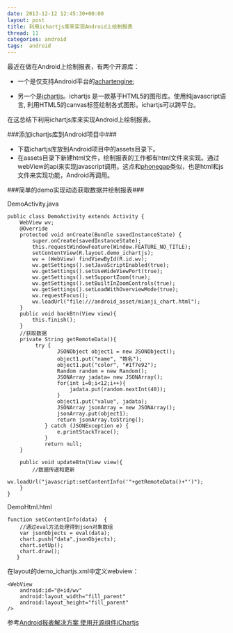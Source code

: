 ```yaml
---
date: 2013-12-12 12:45:30+00:00
layout: post
title: 利用ichartjs库来实现Android上绘制报表
thread: 11
categories: android
tags:  android
---
```


最近在做在Android上绘制报表，有两个开源库：

- 一个是仅支持Android平台的[achartengine](https://code.google.com/p/achartengine/);

- 另一个是[ichartjs](http://www.ichartjs.com/)。ichartjs 是一款基于HTML5的图形库。使用纯javascript语言, 利用HTML5的canvas标签绘制各式图形。ichartjs可以跨平台。

在这总结下利用ichartjs库来实现Android上绘制报表。

###添加ichartjs库到Android项目中###

- 下载ichartjs库放到Android项目中的assets目录下。
- 在assets目录下新建html文件，绘制报表的工作都有html文件来实现。通过webView的api来实现javascript调用。这点和[phonegap](http://phonegap.com/)类似，也是html和js文件来实现功能，Android再调用。

###简单的demo实现动态获取数据并绘制报表###

DemoActivity.java

	public class DemoActivity extends Activity {	
		WebView wv;
		@Override
		protected void onCreate(Bundle savedInstanceState) {
			super.onCreate(savedInstanceState);
			this.requestWindowFeature(Window.FEATURE_NO_TITLE);
			setContentView(R.layout.demo_ichartjs);
			wv = (WebView) findViewById(R.id.wv);
			wv.getSettings().setJavaScriptEnabled(true);  
			wv.getSettings().setUseWideViewPort(true);
			wv.getSettings().setSupportZoom(true);
			wv.getSettings().setBuiltInZoomControls(true);
			wv.getSettings().setLoadWithOverviewMode(true);
			wv.requestFocus();
			wv.loadUrl("file:///android_asset/mianji_chart.html");		
		}
		public void backBtn(View view){
			this.finish();
		}
		//获取数据
		private String getRemoteData(){
			 try {  
		            JSONObject object1 = new JSONObject();  
		            object1.put("name", "姓名");  
		            object1.put("color", "#1f7e92");  
		            Random random = new Random();
		            JSONArray jadata= new JSONArray();  
		            for(int i=0;i<12;i++){
		            	jadata.put(random.nextInt(40));
		            }
		            object1.put("value", jadata);    
		            JSONArray jsonArray = new JSONArray();  
		            jsonArray.put(object1);  
		            return jsonArray.toString();  
		        } catch (JSONException e) {  
		            e.printStackTrace();  
		        }  
		        return null;  
		}
		
		public void updateBtn(View view){
			//数据传递和更新
			wv.loadUrl("javascript:setContentInfo('"+getRemoteData()+"')");  
		}
	}

DemoHtml.html

	function setContentInfo(data)  {  
		//通过eval方法处理得到json对象数组 
	    var jsonObjects = eval(data);    
	    chart.push("data",jsonObjects);
	    chart.setUp();
	    chart.draw();
	   }  

在layout的demo_ichartjs.xml中定义webview：

    <WebView
		android:id="@+id/wv"
	    android:layout_width="fill_parent"
	    android:layout_height="fill_parent"
    />

参考[Android报表解决方案 使用开源组件iChartjs](http://weixueliang89.blog.163.com/blog/static/19792177420136149560775/)
